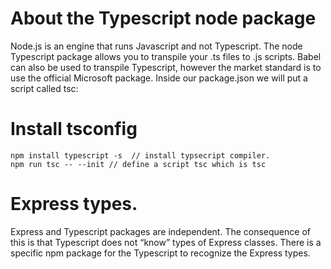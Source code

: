 # About the Typescript node package
Node.js is an engine that runs Javascript and not Typescript. The node Typescript package allows you to transpile your .ts files to .js scripts. Babel can also be used to transpile Typescript, however the market standard is to use the official Microsoft package.
Inside our package.json we will put a script called tsc:


# Install tsconfig
```
npm install typescript -s  // install typsecript compiler. 
npm run tsc -- --init // define a script tsc which is tsc
```

# Express types.
Express and Typescript packages are independent. The consequence of this is that Typescript does not “know” types of Express classes. There is a specific npm package for the Typescript to recognize the Express types.